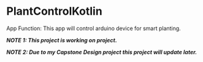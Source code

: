 # PlantControlKotlin

App Function: This app will control arduino device for smart planting.

***NOTE 1: This project is working on project.***

***NOTE 2: Due to my Capstone Design project this project will update later.***
